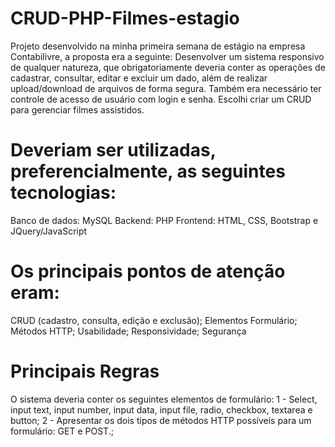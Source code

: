 # CRUD-PHP-Filmes-estagio
Projeto desenvolvido na minha primeira semana de estágio na empresa Contabilivre, a proposta era a seguinte:
Desenvolver um sistema responsivo de qualquer natureza, que obrigatoriamente deveria conter as operações de cadastrar, consultar, editar e excluir um dado, além de realizar upload/download de arquivos de forma segura. Também era necessário ter controle de acesso de usuário com login e senha. 
Escolhi criar um CRUD para gerenciar filmes assistidos.

# Deveriam ser utilizadas, preferencialmente, as seguintes tecnologias:
Banco de dados: MySQL
Backend: PHP
Frontend: HTML, CSS, Bootstrap e JQuery/JavaScript

# Os principais pontos de atenção eram:
CRUD (cadastro, consulta, edição e exclusão);
Elementos Formulário;
Métodos HTTP;
Usabilidade;
Responsividade;
Segurança

# Principais Regras
O sistema deveria conter os seguintes elementos de formulário: 
  1 - Select, input text, input number, input data, input file, radio, checkbox, textarea e button;
  2 - Apresentar os dois tipos de métodos HTTP possíveis para um formulário: GET e POST.;
